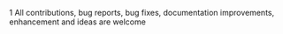 1
All contributions, bug reports, bug fixes, documentation improvements, enhancement and ideas are welcome
